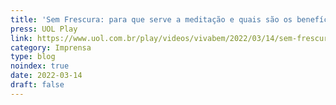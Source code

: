 ```yaml
---
title: 'Sem Frescura: para que serve a meditação e quais são os benefícios da prática?'
press: UOL Play
link: https://www.uol.com.br/play/videos/vivabem/2022/03/14/sem-frescura-para-que-serve-a-meditacao-e-quais-sao-os-beneficios-da-pratica.htm
category: Imprensa
type: blog
noindex: true
date: 2022-03-14
draft: false
---
```

